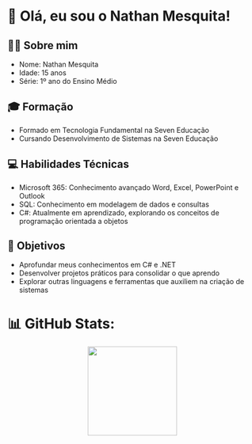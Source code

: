 # 👋 Olá, eu sou o Nathan Mesquita!

## 🙋‍♂️ Sobre mim
- Nome: Nathan Mesquita  
- Idade: 15 anos  
- Série: 1º ano do Ensino Médio  

## 🎓 Formação
- Formado em Tecnologia Fundamental na Seven Educação
- Cursando Desenvolvimento de Sistemas na Seven Educação

## 💻 Habilidades Técnicas
- Microsoft 365: Conhecimento avançado Word, Excel, PowerPoint e Outlook
- SQL: Conhecimento em modelagem de dados e consultas  
- C#: Atualmente em aprendizado, explorando os conceitos de programação orientada a objetos

## 🚀 Objetivos
- Aprofundar meus conhecimentos em C# e .NET  
- Desenvolver projetos práticos para consolidar o que aprendo  
- Explorar outras linguagens e ferramentas que auxiliem na criação de sistemas  

# 📊 GitHub Stats:
<div align="center">
  <img height="180em" src="https://github-readme-stats.vercel.app/api/top-langs/?username=NathanMesquita&layout=compact&langs_count=7&theme=vision-friendly-dark&hide_border=true"/>
</div>  
